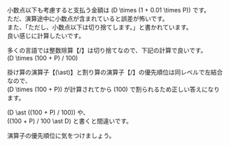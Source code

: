 小数点以下も考慮すると支払う金額は \(D \times (1 + 0.01 \times P)\) です。  
ただ、演算途中に小数点が含まれていると誤差が怖いです。  
また、「ただし、小数点以下は切り捨てします。」と書かれています。  
良い感じに計算したいです。

多くの言語では整数除算【/】は切り捨てなので、下記の計算で良いです。  
 \(D \times (100 + P) / 100\)

掛け算の演算子【\(\ast\)】と割り算の演算子【/】の優先順位は同レベルで左結合なので、  
\(D \times (100 + P)\) が計算されてから \(100\) で割られるため正しい答えになります。

\(D \ast ((100 + P) / 100)\) や、  
\((100 + P) / 100 \ast D\) と書くと間違いです。

 演算子の優先順位に気をつけましょう。